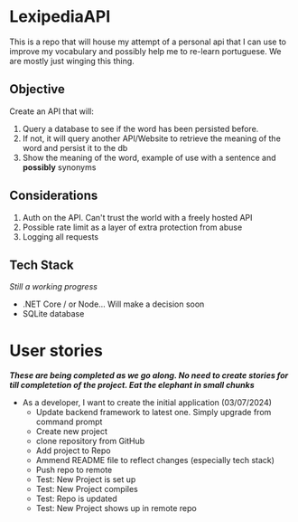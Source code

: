 # LexipediaAPI
This is a repo that will house my attempt of a personal api that I can use to improve my vocabulary and possibly help me to re-learn portuguese. We are mostly just winging this thing.

## Objective
Create an API that will:
1) Query a database to see if the word has been persisted before.
2) If not, it will query another API/Website to retrieve the meaning of the word and persist it to the db
3) Show the meaning of the word, example of use with a sentence and  **possibly** synonyms

## Considerations
1) Auth on the API. Can't trust the world with a freely hosted API
2) Possible rate limit as a layer of extra protection from abuse
3) Logging all requests

## Tech Stack
*Still a working progress*

- .NET Core / or Node... Will make a decision soon
- SQLite database

# User stories
***These are being completed as we go along. No need to create stories for till completetion of the project. Eat the elephant in small chunks***

- As a developer, I want to create the initial application (03/07/2024)
    - Update backend framework to latest one. Simply upgrade from command prompt
    - Create new project
    - clone repository from GitHub
    - Add project to Repo
    - Ammend README file to reflect changes (especially tech stack)
    - Push repo to remote
    - Test: New Project is set up
    - Test: New Project compiles
    - Test: Repo is updated
    - Test: New Project shows up in remote repo

